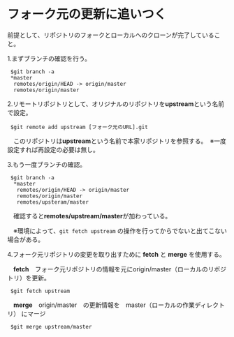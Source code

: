 ﻿# フォーク元の更新に追いつく

前提として、リポジトリのフォークとローカルへのクローンが完了していること。

1.まずブランチの確認を行う。
```
 $git branch -a
 *master
  remotes/origin/HEAD -> origin/master
  remotes/origin/master
```

2.リモートリポジトリとして、オリジナルのリポジトリを**upstream**という名前で設定。
```
 $git remote add upstream [フォーク元のURL].git
```
　このリポジトリは**upstream**という名前で本家リポジトリを参照する。　※一度設定すれば再設定の必要は無し。


3.もう一度ブランチの確認。
```
 $git branch -a
  *master
   remotes/origin/HEAD -> origin/master
   remotes/origin/master
   remotes/upsteram/master
```
　確認すると**remotes/upstream/master**が加わっている。

　※環境によって、```git fetch upstream``` の操作を行ってからでないと出てこない場合がある。


4.フォーク元リポジトリの変更を取り出すために **fetch** と **merge** を使用する。

　**fetch**　フォーク元リポジトリの情報を元にorigin/master（ローカルのリポジトリ）を更新。
```
 $git fetch upstream
```

　**merge**　origin/master　の更新情報を　master（ローカルの作業ディレクトリ） にマージ
```
 $git merge upstream/master
```